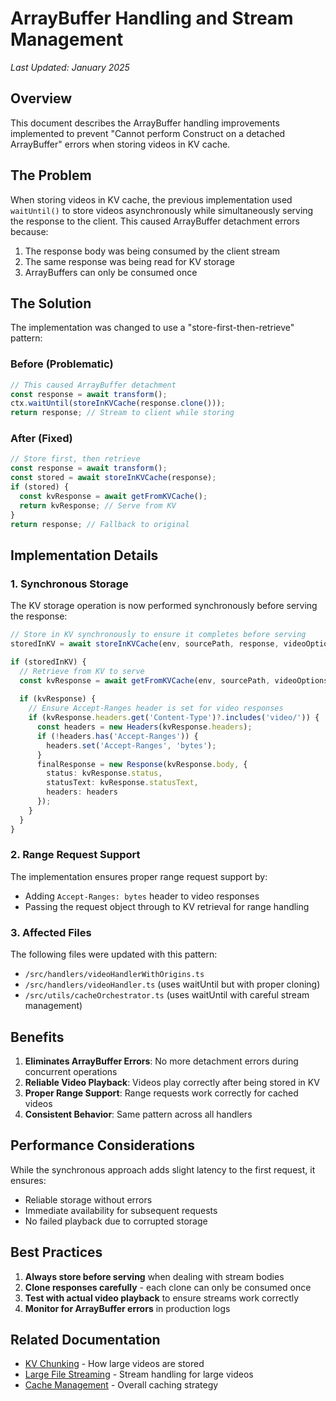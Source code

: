 # ArrayBuffer Handling and Stream Management

*Last Updated: January 2025*

## Overview

This document describes the ArrayBuffer handling improvements implemented to prevent "Cannot perform Construct on a detached ArrayBuffer" errors when storing videos in KV cache.

## The Problem

When storing videos in KV cache, the previous implementation used `waitUntil()` to store videos asynchronously while simultaneously serving the response to the client. This caused ArrayBuffer detachment errors because:

1. The response body was being consumed by the client stream
2. The same response was being read for KV storage
3. ArrayBuffers can only be consumed once

## The Solution

The implementation was changed to use a "store-first-then-retrieve" pattern:

### Before (Problematic)
```typescript
// This caused ArrayBuffer detachment
const response = await transform();
ctx.waitUntil(storeInKVCache(response.clone()));
return response; // Stream to client while storing
```

### After (Fixed)
```typescript
// Store first, then retrieve
const response = await transform();
const stored = await storeInKVCache(response);
if (stored) {
  const kvResponse = await getFromKVCache();
  return kvResponse; // Serve from KV
}
return response; // Fallback to original
```

## Implementation Details

### 1. Synchronous Storage

The KV storage operation is now performed synchronously before serving the response:

```typescript
// Store in KV synchronously to ensure it completes before serving
storedInKV = await storeInKVCache(env, sourcePath, response, videoOptionsForKV);

if (storedInKV) {
  // Retrieve from KV to serve
  const kvResponse = await getFromKVCache(env, sourcePath, videoOptionsForKV, request);
  
  if (kvResponse) {
    // Ensure Accept-Ranges header is set for video responses
    if (kvResponse.headers.get('Content-Type')?.includes('video/')) {
      const headers = new Headers(kvResponse.headers);
      if (!headers.has('Accept-Ranges')) {
        headers.set('Accept-Ranges', 'bytes');
      }
      finalResponse = new Response(kvResponse.body, {
        status: kvResponse.status,
        statusText: kvResponse.statusText,
        headers: headers
      });
    }
  }
}
```

### 2. Range Request Support

The implementation ensures proper range request support by:
- Adding `Accept-Ranges: bytes` header to video responses
- Passing the request object through to KV retrieval for range handling

### 3. Affected Files

The following files were updated with this pattern:
- `/src/handlers/videoHandlerWithOrigins.ts`
- `/src/handlers/videoHandler.ts` (uses waitUntil but with proper cloning)
- `/src/utils/cacheOrchestrator.ts` (uses waitUntil with careful stream management)

## Benefits

1. **Eliminates ArrayBuffer Errors**: No more detachment errors during concurrent operations
2. **Reliable Video Playback**: Videos play correctly after being stored in KV
3. **Proper Range Support**: Range requests work correctly for cached videos
4. **Consistent Behavior**: Same pattern across all handlers

## Performance Considerations

While the synchronous approach adds slight latency to the first request, it ensures:
- Reliable storage without errors
- Immediate availability for subsequent requests
- No failed playback due to corrupted storage

## Best Practices

1. **Always store before serving** when dealing with stream bodies
2. **Clone responses carefully** - each clone can only be consumed once
3. **Test with actual video playback** to ensure streams work correctly
4. **Monitor for ArrayBuffer errors** in production logs

## Related Documentation

- [KV Chunking](../features/kv-chunking.md) - How large videos are stored
- [Large File Streaming](../features/large-file-streaming.md) - Stream handling for large videos
- [Cache Management](../caching/cache-api.md) - Overall caching strategy